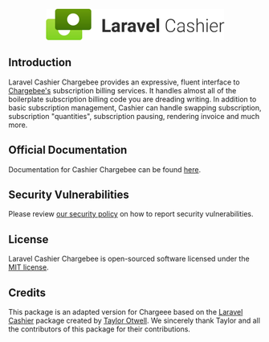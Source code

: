 <p align="center"><img width="355" height="62" src="/art/logo.svg" alt="Laravel Cashier Chargebee logo"></p>

## Introduction

Laravel Cashier Chargebee provides an expressive, fluent interface to
[Chargebee's](https://chargebee.com) subscription billing services. It handles
almost all of the boilerplate subscription billing code you are dreading
writing. In addition to basic subscription management, Cashier can handle
swapping subscription, subscription "quantities", subscription pausing,
rendering invoice and much more.

## Official Documentation

Documentation for Cashier Chargebee can be found [here](DOCUMENTATION.md).

## Security Vulnerabilities

Please review
[our security policy](https://github.com/chargebee/cashier-chargebee/security/policy)
on how to report security vulnerabilities.

## License

Laravel Cashier Chargebee is open-sourced software licensed under the
[MIT license](LICENSE.md).

## Credits

This package is an adapted version for Chargeee based on the [Laravel Cashier](https://github.com/laravel/cashier) package created by [Taylor Otwell](https://github.com/taylorotwell). We sincerely thank Taylor and all the contributors of this package for their contributions.
